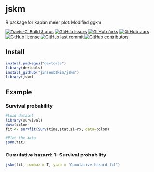 # jskm
R package for kaplan meier plot: Modified ggkm

[![Travis-CI Build Status](https://travis-ci.org/jinseob2kim/jskm.svg?branch=master)](https://travis-ci.org/jinseob2kim/jskm)
[![GitHub issues](https://img.shields.io/github/issues/jinseob2kim/jskm.svg)](https://github.com/jinseob2kim/jskm/issues)
[![GitHub forks](https://img.shields.io/github/forks/jinseob2kim/jskm.svg)](https://github.com/jinseob2kim/jskm/network)
[![GitHub stars](https://img.shields.io/github/stars/jinseob2kim/jskm.svg)](https://github.com/jinseob2kim/jskm/stargazers)
[![GitHub license](https://img.shields.io/github/license/jinseob2kim/jskm.svg)](https://github.com/jinseob2kim/jskm/blob/master/LICENSE)
[![GitHub last commit](https://img.shields.io/github/last-commit/google/skia.svg)](https://github.com/jinseob2kim/jskm)
[![GitHub contributors](https://img.shields.io/github/contributors/jinseob2kim/jskm.svg?maxAge=2592000)](https://github.com/jinseob2kim/jskm/graphs/contributors)


## Install
```r
install.packages("devtools")
library(devtools)
install_github("jinseob2kim/jskm")
library(jskm)
```


## Example

### Survival probability
```r
#Load dataset
library(survival)
data(colon)
fit <- survfit(Surv(time,status)~rx, data=colon)

#Plot the data
jskm(fit)
```

### Cumulative hazard: 1- Survival probability
```r
jskm(fit, cumhaz = T, ylab = "Cumulative hazard (%)")
```




